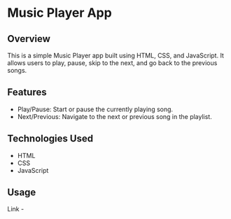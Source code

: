 # Music Player App

## Overview

This is a simple Music Player app built using HTML, CSS, and JavaScript. It allows users to play, pause, skip to the next, and go back to the previous songs.

## Features

- Play/Pause: Start or pause the currently playing song.
- Next/Previous: Navigate to the next or previous song in the playlist.

## Technologies Used

- HTML
- CSS
- JavaScript

## Usage
Link - 
